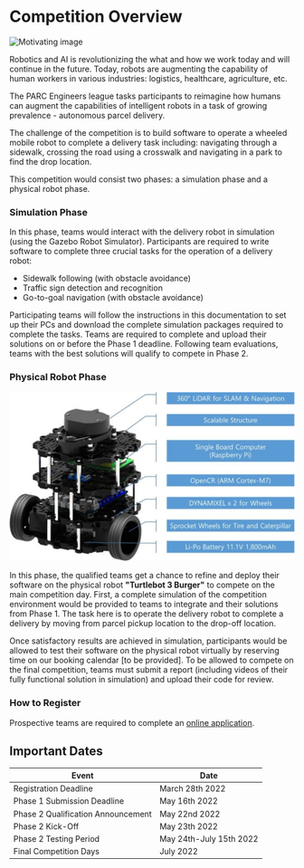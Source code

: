 # Competition Overview

![Motivating image](images/overview.png)

Robotics and AI is revolutionizing the what and how we work today and will continue in the future. Today, robots are augmenting the capability of human workers in various industries: logistics, healthcare, agriculture, etc.

The PARC Engineers league tasks participants to reimagine how humans can augment the
capabilities of intelligent robots in a task of growing prevalence - autonomous parcel
delivery.

The challenge of the competition is to build software to operate a wheeled mobile robot to complete a delivery task including: navigating through a sidewalk, crossing the road using a crosswalk and navigating in a park to find the drop location.

This competition would consist two phases: a simulation phase and a physical robot phase.

### Simulation Phase
In this phase, teams would interact with the delivery robot in simulation (using the Gazebo Robot Simulator). Participants are required to write software to complete three crucial tasks for the operation of a delivery robot:

* Sidewalk following (with obstacle avoidance)
* Traffic sign detection and recognition
* Go-to-goal navigation (with obstacle avoidance)

Participating teams will follow the instructions in this documentation to set up their PCs and download the complete simulation packages required to complete the tasks. 
Teams are required to complete and upload their solutions on or before the Phase 1 deadline. Following team evaluations, teams with the best solutions will qualify to compete in Phase 2.

### Physical Robot Phase

![robot](images/bot.jpg)

In this phase, the qualified teams get a chance to refine and deploy their software on the physical robot **"Turtlebot 3 Burger"** to compete on the main competition day. First, a complete simulation of the competition environment would be provided to teams to integrate and their solutions from Phase 1. The task here is to operate the delivery robot to complete a delivery by moving from parcel pickup location to the drop-off location. 

Once satisfactory results are achieved in simulation, participants would be allowed to test their software on the physical robot virtually by reserving time on our booking calendar [to be provided]. 
To be allowed to compete on the final competition, teams must submit a report (including videos of their fully functional solution in simulation) and upload their code for review.


<!-- ### Competition Prizes
- The 1st place winner: **$2,000**
- Other awards for top teams include prizes from sponsors such as laptops, tablets & mentoring!  -->

### How to Register

Prospective teams are required to complete an [online application](https://creatorapp.zohopublic.com/zoho_info23208/parc-teams/form-perma/Apply_for_PARC_2021/DbgeNAHtvKN0UEXvmYfwSRW6F37KUrHKX9hhw89qqkRJnXFgQzk1Sg6yEOVRDQURFTAbYYBETYgvjNuHNmNtNbuAOgKzBWsnvfUa). 

<!--  ### Team Profile

After you register, your team must complete the [Team profile form]( https://creatorapp.zohopublic.com/zoho_info23208/parc-teams/form-perma/Team_Profile_ENGINEERS_LEAGUE/gUNhmymqvYuQ86TzgsOt1K3EJ2PUJrXDUMW4Wd1NR47V5893RsMvW0u4WB9QypE0O2gBQ6JSXuUdD6UzqtH1zxH2T34A1p1DaVak).  -->



## Important Dates

|  Event | Date    |
| ------------- | ----------- |
|  Registration Deadline  | March 28th 2022   |
|  Phase 1 Submission Deadline  | May 16th 2022   |
|  Phase 2 Qualification Announcement  | May 22nd 2022   |
|  Phase 2 Kick-Off  | May 23th 2022   |
|  Phase 2 Testing Period  | May 24th-July 15th 2022   |
|  Final Competition Days  | July 2022   |


<!-- |  Phase 1 Qualification Announcement  | February 26th 2021   | -->
